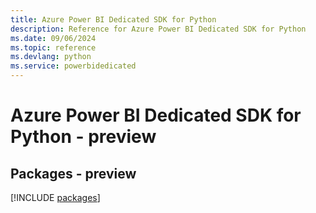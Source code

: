 ```yaml
---
title: Azure Power BI Dedicated SDK for Python
description: Reference for Azure Power BI Dedicated SDK for Python
ms.date: 09/06/2024
ms.topic: reference
ms.devlang: python
ms.service: powerbidedicated
---
```

# Azure Power BI Dedicated SDK for Python - preview
## Packages - preview
[!INCLUDE [packages](power-bi-dedicated-index.md)]